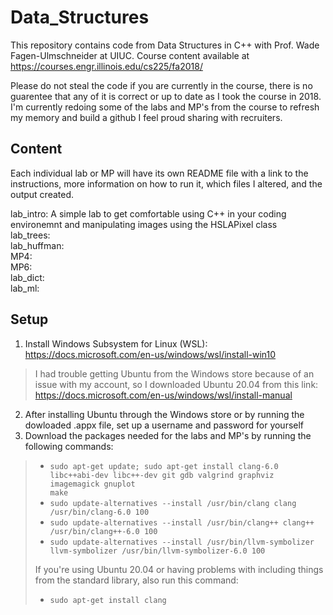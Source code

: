# Data_Structures
This repository contains code from Data Structures in C++ with Prof. Wade Fagen-Ulmschneider at UIUC. Course content available at https://courses.engr.illinois.edu/cs225/fa2018/  
  
Please do not steal the code if you are currently in the course, there is no guarentee that any of it is correct or up to date as I took the course in 2018. I'm currently redoing some of the labs and MP's from the course to refresh my memory and build a github I feel proud sharing with recruiters.

## Content
Each individual lab or MP will have its own README file with a link to the instructions, more information on how to run it, which files I altered, and the output created. 
  
lab_intro: A simple lab to get comfortable using C++ in your coding environemnt and manipulating images using the HSLAPixel class  
lab_trees:  
lab_huffman:  
MP4:  
MP6:  
lab_dict:  
lab_ml:  

## Setup
1. Install Windows Subsystem for Linux (WSL): https://docs.microsoft.com/en-us/windows/wsl/install-win10  
> I had trouble getting Ubuntu from the Windows store because of an issue with my account, so I downloaded Ubuntu 20.04 from this link: https://docs.microsoft.com/en-us/windows/wsl/install-manual
2. After installing Ubuntu through the Windows store or by running the dowloaded .appx file, set up a username and password for yourself
3. Download the packages needed for the labs and MP's by running the following commands:

> - <code>sudo apt-get update; sudo apt-get install clang-6.0 libc++abi-dev libc++-dev git gdb valgrind graphviz imagemagick gnuplot make</code>  
> - <code>sudo update-alternatives --install /usr/bin/clang clang /usr/bin/clang-6.0 100</code>
> - <code>sudo update-alternatives --install /usr/bin/clang++ clang++ /usr/bin/clang++-6.0 100</code>
> - <code>sudo update-alternatives --install /usr/bin/llvm-symbolizer llvm-symbolizer /usr/bin/llvm-symbolizer-6.0 100</code>  
>   
> If you're using Ubuntu 20.04 or having problems with including things from the standard library, also run this command:
> - <code>sudo apt-get install clang</code>

